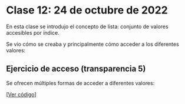 # Clase 12: 24 de octubre de 2022

En esta clase se introdujo el concepto de lista: conjunto de valores accesibles por índice.

Se vio cómo se creaba y principalmente cómo acceder a los diferentes valores:

## Ejercicio de acceso (transparencia 5)

Se ofrecen múltiples formas de acceder a diferentes valores:

[[Ver código](t5e00.rangos.py)]
